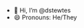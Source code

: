 - 👋 Hi, I’m @dstewtes
- 😄 Pronouns: He/They

<!---
dstewtes/dstewtes is a ✨ special ✨ repository because its `README.md` (this file) appears on your GitHub profile.
You can click the Preview link to take a look at your changes.
--->
